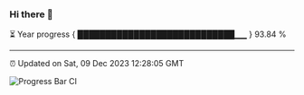 ### Hi there 👋

⏳ Year progress { ████████████████████████████▁▁ } 93.84 %

---

⏰ Updated on Sat, 09 Dec 2023 12:28:05 GMT

![Progress Bar CI](https://github.com/liununu/liununu/workflows/Progress%20Bar%20CI/badge.svg)
